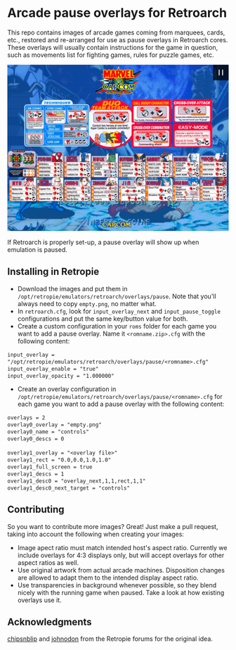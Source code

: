 # Arcade pause overlays for Retroarch

This repo contains images of arcade games coming from marquees, cards, etc., restored and re-arranged for use as pause overlays in Retroarch cores.
These overlays will usually contain instructions for the game in question, such as movements list for fighting games, rules for puzzle games, etc.

![Pause overlay example](snapshot.png)

If Retroarch is properly set-up, a pause overlay will show up when emulation is paused.

## Installing in Retropie

* Download the images and put them in `/opt/retropie/emulators/retroarch/overlays/pause`. Note that you'll always need to copy `empty.png`, no matter what.
* In `retroarch.cfg`, look for `input_overlay_next` and `input_pause_toggle` configurations and put the same key/button value for both.
* Create a custom configuration in your `roms` folder for each game you want to add a pause overlay. Name it `<romname.zip>.cfg` with the following content:

```
input_overlay = "/opt/retropie/emulators/retroarch/overlays/pause/<romname>.cfg"
input_overlay_enable = "true"
input_overlay_opacity = "1.000000"
```

* Create an overlay configuration in `/opt/retropie/emulators/retroarch/overlays/pause/<romname>.cfg` for each game you want to add a pause overlay with the following content:

```
overlays = 2
overlay0_overlay = "empty.png"
overlay0_name = "controls"
overlay0_descs = 0

overlay1_overlay = "<overlay file>"
overlay1_rect = "0.0,0.0,1.0,1.0"
overlay1_full_screen = true
overlay1_descs = 1
overlay1_desc0 = "overlay_next,1,1,rect,1,1"
overlay1_desc0_next_target = "controls"
```

## Contributing

So you want to contribute more images? Great! Just make a pull request, taking into account the following when creating your images:

* Image apect ratio must match intended host's aspect ratio. Currently we include overlays for 4:3 displays only, but will accept overlays for other aspect ratios as well.
* Use original artwork from actual arcade machines. Disposition changes are allowed to adapt them to the intended display aspect ratio.
* Use transparencies in background whenever possible, so they blend nicely with the running game when paused. Take a look at how existing overlays use it.

## Acknowledgments

[chipsnblip](https://retropie.org.uk/forum/user/chipsnblip) and [johnodon](https://retropie.org.uk/forum/user/johnodon) from the Retropie forums for the original idea.
